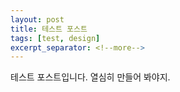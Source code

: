 ```yaml
---
layout: post
title: 테스트 포스트
tags: [test, design]
excerpt_separator: <!--more-->
---
```


테스트 포스트입니다.
열심히 만들어 봐야지.

